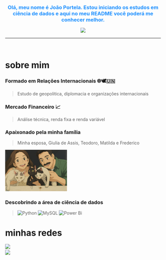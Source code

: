<div align="center">
  <h3 style="color: #1e90ff">
    Olá, meu nome é João Portela. Estou iniciando os estudos em ciência de dados e aqui no meu README você poderá me conhecer melhor.
  </h3>
</div>

<p align="center">
  <img src="https://github.com/jpedromorlinportela/jpedromorlinportela/blob/c43e5e67be3b7bae2b8102ffc2ac004592bedec8/Rotating_earth_animated_transparent.gif" width="200px"/>
</p>


   ****
       
<br>

# **sobre mim**
### Formado em Relações Internacionais 🌐🕊️🇺🇳  
> Estudo de geopolitica, diplomacia e organizações internacionais

### Mercado Financeiro 📈  
> Análise técnica, renda fixa e renda variável

### Apaixonado pela minha família
> Minha esposa, Giulia de Assis, Teodoro, Matilda e Frederico
  <img src="https://github.com/jpedromorlinportela/jpedromorlinportela/blob/7d04edca8a261ac8336a92637e7f06e184d79872/ChatGPT%20Image%2013%20de%20jun.%20de%202025%2C%2015_45_23.png" width="200px"/>
  
### Descobrindo a área de ciência de dados
> ![Python](https://img.shields.io/badge/python-3670A0?style=for-the-badge&logo=python&logoColor=ffdd54)
> ![MySQL](https://img.shields.io/badge/mysql-4479A1.svg?style=for-the-badge&logo=mysql&logoColor=white)
> ![Power Bi](https://img.shields.io/badge/power_bi-F2C811?style=for-the-badge&logo=powerbi&logoColor=black)


# **minhas redes**

<a href="https://steamcommunity.com/id/pedroka1996/">
    <img src="https://img.shields.io/badge/Pedroka-black?style=social&logo=steam" />
   <br> 
<a href="https://www.linkedin.com/in/joaopedromorlinportela/">
    <img src="https://img.shields.io/badge/linkedin-%230077B5.svg?style=for-the-badge&logo=linkedin&logoColor=white" />


